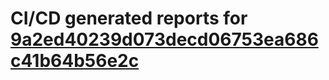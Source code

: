 # CI/CD generated reports for [9a2ed40239d073decd06753ea686c41b64b56e2c](https://github.com/hydephp/develop/commit/9a2ed40239d073decd06753ea686c41b64b56e2c)

